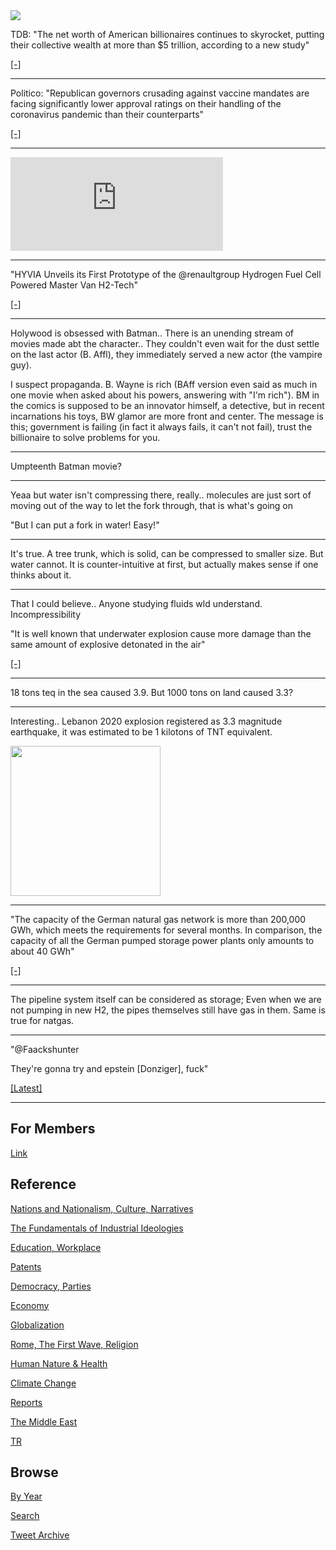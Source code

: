 <img src="https://drive.google.com/uc?export=view&id=1B2wf9R7AMH1d7Vw6e2mucLbIQ5NSjir7"/>

TDB: "The net worth of American billionaires continues to skyrocket,
putting their collective wealth at more than $5 trillion, according to
a new study"

[[-]](https://trib.al/gGQfw20)

---

Politico: "Republican governors crusading against vaccine mandates are
facing significantly lower approval ratings on their handling of the
coronavirus pandemic than their counterparts"

[[-]](https://www.politico.com/news/2021/10/17/governors-covid-vaccine-mandates-approval-516112)

---

<iframe width="340" src="https://www.youtube.com/embed/SKVMPN2Biw8" title="YouTube video player" frameborder="0" allow="accelerometer; autoplay; clipboard-write; encrypted-media; gyroscope; picture-in-picture" allowfullscreen></iframe>

---

"HYVIA Unveils its First Prototype of the @renaultgroup Hydrogen Fuel
Cell Powered Master Van H2-Tech"

[[-]](https://bit.ly/3aCgTvC)

---

Holywood is obsessed with Batman.. There is an unending stream of
movies made abt the character.. They couldn't even wait for the dust
settle on the last actor (B. Affl), they immediately served a new
actor (the vampire guy).

I suspect propaganda. B. Wayne is rich (BAff version even said as much
in one movie when asked about his powers, answering with "I'm
rich"). BM in the comics is supposed to be an innovator himself, a
detective, but in recent incarnations his toys, BW glamor are more
front and center. The message is this; government is failing (in fact
it always fails, it can't not fail), trust the billionaire to solve
problems for you.

---

Umpteenth Batman movie?

---

Yeaa but water isn't compressing there, really.. molecules are just
sort of moving out of the way to let the fork through, that is what's
going on

"But I can put a fork in water! Easy!"

---

It's true. A tree trunk, which is solid, can be compressed to smaller
size. But water cannot. It is counter-intuitive at first, but actually
makes sense if one thinks about it.

---

That I could believe.. Anyone studying fluids wld understand. Incompressibility 

"It is well known that underwater explosion cause more damage than the
same amount of explosive detonated in the air"

[[-]](https://www.sciencedirect.com/science/article/pii/S221491471830120X)

---

18 tons teq in the sea caused 3.9. But 1000 tons on land caused 3.3?

---

Interesting.. Lebanon 2020 explosion registered as 3.3 magnitude
earthquake, it was estimated to be 1 kilotons of TNT equivalent.

<img width="240" src="https://pbs.twimg.com/media/FB7MshSXMAgA4dn?format=png&name=small"/>

---

"The capacity of the German natural gas network is more than 200,000
GWh, which meets the requirements for several months. In comparison,
the capacity of all the German pumped storage power plants only
amounts to about 40 GWh"

[[-]](https://www.researchgate.net/publication/301254520_Underground_and_pipeline_hydrogen_storage)

---

The pipeline system itself can be considered as storage; Even when we
are not pumping in new H2, the pipes themselves still have gas in
them. Same is true for natgas.

---

"@Faackshunter

They're gonna try and epstein [Donziger], fuck"

[[Latest]](https://twitter.com/Faackshunter/status/1450266152425250819)

---

## For Members

[Link](https://thirdwave-members.herokuapp.com)

## Reference

[Nations and Nationalism, Culture, Narratives](/2013/02/nations-and-nationalism.md)

[The Fundamentals of Industrial Ideologies](/2011/04/fundamentals-of-industrial-ideologies.md)

[Education, Workplace](2017/09/education-workplace.md)

[Patents](/2018/09/patents.md)

[Democracy, Parties](/2016/11/democracy.md)

[Economy](/2018/05/economy.md)

[Globalization](/2018/09/globalization.md)

[Rome, The First Wave, Religion](/2017/12/rome.md)

[Human Nature & Health](/2020/07/human-nature.md)

[Climate Change](/2018/12/climate.md)

[Reports](/2019/05/reports.md)

[The Middle East](/2019/07/middleeast.md)

[TR](../tr)

## Browse

[By Year](years.md)

[Search](search.html)

[Tweet Archive](/tweets/README.md)


